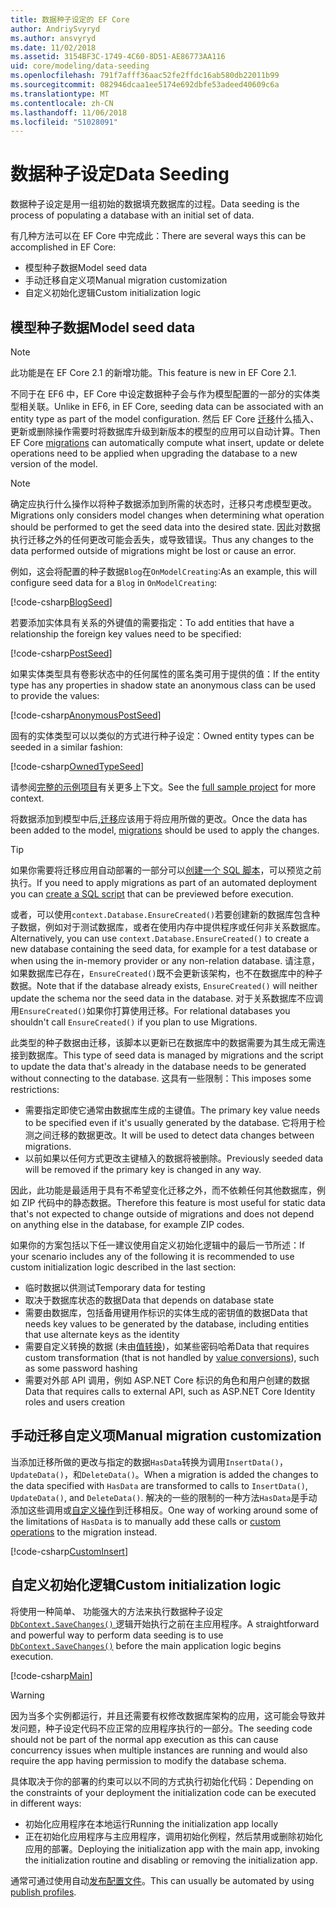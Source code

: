 ```yaml
---
title: 数据种子设定的 EF Core
author: AndriySvyryd
ms.author: ansvyryd
ms.date: 11/02/2018
ms.assetid: 3154BF3C-1749-4C60-8D51-AE86773AA116
uid: core/modeling/data-seeding
ms.openlocfilehash: 791f7afff36aac52fe2ffdc16ab580db22011b99
ms.sourcegitcommit: 082946dcaa1ee5174e692dbfe53adeed40609c6a
ms.translationtype: MT
ms.contentlocale: zh-CN
ms.lasthandoff: 11/06/2018
ms.locfileid: "51028091"
---
```

# <a name="data-seeding"></a><span data-ttu-id="63c59-102">数据种子设定</span><span class="sxs-lookup"><span data-stu-id="63c59-102">Data Seeding</span></span>

<span data-ttu-id="63c59-103">数据种子设定是用一组初始的数据填充数据库的过程。</span><span class="sxs-lookup"><span data-stu-id="63c59-103">Data seeding is the process of populating a database with an initial set of data.</span></span>

<span data-ttu-id="63c59-104">有几种方法可以在 EF Core 中完成此：</span><span class="sxs-lookup"><span data-stu-id="63c59-104">There are several ways this can be accomplished in EF Core:</span></span>
* <span data-ttu-id="63c59-105">模型种子数据</span><span class="sxs-lookup"><span data-stu-id="63c59-105">Model seed data</span></span>
* <span data-ttu-id="63c59-106">手动迁移自定义项</span><span class="sxs-lookup"><span data-stu-id="63c59-106">Manual migration customization</span></span>
* <span data-ttu-id="63c59-107">自定义初始化逻辑</span><span class="sxs-lookup"><span data-stu-id="63c59-107">Custom initialization logic</span></span>

## <a name="model-seed-data"></a><span data-ttu-id="63c59-108">模型种子数据</span><span class="sxs-lookup"><span data-stu-id="63c59-108">Model seed data</span></span>

> [!NOTE]
> <span data-ttu-id="63c59-109">此功能是在 EF Core 2.1 的新增功能。</span><span class="sxs-lookup"><span data-stu-id="63c59-109">This feature is new in EF Core 2.1.</span></span>

<span data-ttu-id="63c59-110">不同于在 EF6 中，EF Core 中设定数据种子会与作为模型配置的一部分的实体类型相关联。</span><span class="sxs-lookup"><span data-stu-id="63c59-110">Unlike in EF6, in EF Core, seeding data can be associated with an entity type as part of the model configuration.</span></span> <span data-ttu-id="63c59-111">然后 EF Core [迁移](xref:core/managing-schemas/migrations/index)什么插入、 更新或删除操作需要时将数据库升级到新版本的模型的应用可以自动计算。</span><span class="sxs-lookup"><span data-stu-id="63c59-111">Then EF Core [migrations](xref:core/managing-schemas/migrations/index) can automatically compute what insert, update or delete operations need to be applied when upgrading the database to a new version of the model.</span></span>

> [!NOTE]
> <span data-ttu-id="63c59-112">确定应执行什么操作以将种子数据添加到所需的状态时，迁移只考虑模型更改。</span><span class="sxs-lookup"><span data-stu-id="63c59-112">Migrations only considers model changes when determining what operation should be performed to get the seed data into the desired state.</span></span> <span data-ttu-id="63c59-113">因此对数据执行迁移之外的任何更改可能会丢失，或导致错误。</span><span class="sxs-lookup"><span data-stu-id="63c59-113">Thus any changes to the data performed outside of migrations might be lost or cause an error.</span></span>

<span data-ttu-id="63c59-114">例如，这会将配置的种子数据`Blog`在`OnModelCreating`:</span><span class="sxs-lookup"><span data-stu-id="63c59-114">As an example, this will configure seed data for a `Blog` in `OnModelCreating`:</span></span>

[!code-csharp[BlogSeed](../../../samples/core/Modeling/DataSeeding/DataSeedingContext.cs?name=BlogSeed)]

<span data-ttu-id="63c59-115">若要添加实体具有关系的外键值的需要指定：</span><span class="sxs-lookup"><span data-stu-id="63c59-115">To add entities that have a relationship the foreign key values need to be specified:</span></span>

[!code-csharp[PostSeed](../../../samples/core/Modeling/DataSeeding/DataSeedingContext.cs?name=PostSeed)]

<span data-ttu-id="63c59-116">如果实体类型具有卷影状态中的任何属性的匿名类可用于提供的值：</span><span class="sxs-lookup"><span data-stu-id="63c59-116">If the entity type has any properties in shadow state an anonymous class can be used to provide the values:</span></span>

[!code-csharp[AnonymousPostSeed](../../../samples/core/Modeling/DataSeeding/DataSeedingContext.cs?name=AnonymousPostSeed)]

<span data-ttu-id="63c59-117">固有的实体类型可以以类似的方式进行种子设定：</span><span class="sxs-lookup"><span data-stu-id="63c59-117">Owned entity types can be seeded in a similar fashion:</span></span>

[!code-csharp[OwnedTypeSeed](../../../samples/core/Modeling/DataSeeding/DataSeedingContext.cs?name=OwnedTypeSeed)]

<span data-ttu-id="63c59-118">请参阅[完整的示例项目](https://github.com/aspnet/EntityFramework.Docs/tree/master/samples/core/Modeling/DataSeeding)有关更多上下文。</span><span class="sxs-lookup"><span data-stu-id="63c59-118">See the [full sample project](https://github.com/aspnet/EntityFramework.Docs/tree/master/samples/core/Modeling/DataSeeding) for more context.</span></span>

<span data-ttu-id="63c59-119">将数据添加到模型中后,[迁移](xref:core/managing-schemas/migrations/index)应该用于将应用所做的更改。</span><span class="sxs-lookup"><span data-stu-id="63c59-119">Once the data has been added to the model, [migrations](xref:core/managing-schemas/migrations/index) should be used to apply the changes.</span></span>

> [!TIP]
> <span data-ttu-id="63c59-120">如果你需要将迁移应用自动部署的一部分可以[创建一个 SQL 脚本](xref:core/managing-schemas/migrations/index#generate-sql-scripts)，可以预览之前执行。</span><span class="sxs-lookup"><span data-stu-id="63c59-120">If you need to apply migrations as part of an automated deployment you can [create a SQL script](xref:core/managing-schemas/migrations/index#generate-sql-scripts) that can be previewed before execution.</span></span>

<span data-ttu-id="63c59-121">或者，可以使用`context.Database.EnsureCreated()`若要创建新的数据库包含种子数据，例如对于测试数据库，或者在使用内存中提供程序或任何非关系数据库。</span><span class="sxs-lookup"><span data-stu-id="63c59-121">Alternatively, you can use `context.Database.EnsureCreated()` to create a new database containing the seed data, for example for a test database or when using the in-memory provider or any non-relation database.</span></span> <span data-ttu-id="63c59-122">请注意，如果数据库已存在，`EnsureCreated()`既不会更新该架构，也不在数据库中的种子数据。</span><span class="sxs-lookup"><span data-stu-id="63c59-122">Note that if the database already exists, `EnsureCreated()` will neither update the schema nor the seed data in the database.</span></span> <span data-ttu-id="63c59-123">对于关系数据库不应调用`EnsureCreated()`如果你打算使用迁移。</span><span class="sxs-lookup"><span data-stu-id="63c59-123">For relational databases you shouldn't call `EnsureCreated()` if you plan to use Migrations.</span></span>

<span data-ttu-id="63c59-124">此类型的种子数据由迁移，该脚本以更新已在数据库中的数据需要为其生成无需连接到数据库。</span><span class="sxs-lookup"><span data-stu-id="63c59-124">This type of seed data is managed by migrations and the script to update the data that's already in the database needs to be generated without connecting to the database.</span></span> <span data-ttu-id="63c59-125">这具有一些限制：</span><span class="sxs-lookup"><span data-stu-id="63c59-125">This imposes some restrictions:</span></span>
* <span data-ttu-id="63c59-126">需要指定即使它通常由数据库生成的主键值。</span><span class="sxs-lookup"><span data-stu-id="63c59-126">The primary key value needs to be specified even if it's usually generated by the database.</span></span> <span data-ttu-id="63c59-127">它将用于检测之间迁移的数据更改。</span><span class="sxs-lookup"><span data-stu-id="63c59-127">It will be used to detect data changes between migrations.</span></span>
* <span data-ttu-id="63c59-128">以前如果以任何方式更改主键植入的数据将被删除。</span><span class="sxs-lookup"><span data-stu-id="63c59-128">Previously seeded data will be removed if the primary key is changed in any way.</span></span>

<span data-ttu-id="63c59-129">因此，此功能是最适用于具有不希望变化迁移之外，而不依赖任何其他数据库，例如 ZIP 代码中的静态数据。</span><span class="sxs-lookup"><span data-stu-id="63c59-129">Therefore this feature is most useful for static data that's not expected to change outside of migrations and does not depend on anything else in the database, for example ZIP codes.</span></span>

<span data-ttu-id="63c59-130">如果你的方案包括以下任一建议使用自定义初始化逻辑中的最后一节所述：</span><span class="sxs-lookup"><span data-stu-id="63c59-130">If your scenario includes any of the following it is recommended to use custom initialization logic described in the last section:</span></span>
* <span data-ttu-id="63c59-131">临时数据以供测试</span><span class="sxs-lookup"><span data-stu-id="63c59-131">Temporary data for testing</span></span>
* <span data-ttu-id="63c59-132">取决于数据库状态的数据</span><span class="sxs-lookup"><span data-stu-id="63c59-132">Data that depends on database state</span></span>
* <span data-ttu-id="63c59-133">需要由数据库，包括备用键用作标识的实体生成的密钥值的数据</span><span class="sxs-lookup"><span data-stu-id="63c59-133">Data that needs key values to be generated by the database, including entities that use alternate keys as the identity</span></span>
* <span data-ttu-id="63c59-134">需要自定义转换的数据 (未由[值转换](xref:core/modeling/value-conversions))，如某些密码哈希</span><span class="sxs-lookup"><span data-stu-id="63c59-134">Data that requires custom transformation (that is not handled by [value conversions](xref:core/modeling/value-conversions)), such as some password hashing</span></span>
* <span data-ttu-id="63c59-135">需要对外部 API 调用，例如 ASP.NET Core 标识的角色和用户创建的数据</span><span class="sxs-lookup"><span data-stu-id="63c59-135">Data that requires calls to external API, such as ASP.NET Core Identity roles and users creation</span></span>

## <a name="manual-migration-customization"></a><span data-ttu-id="63c59-136">手动迁移自定义项</span><span class="sxs-lookup"><span data-stu-id="63c59-136">Manual migration customization</span></span>

<span data-ttu-id="63c59-137">当添加迁移所做的更改与指定的数据`HasData`转换为调用`InsertData()`， `UpdateData()`，和`DeleteData()`。</span><span class="sxs-lookup"><span data-stu-id="63c59-137">When a migration is added the changes to the data specified with `HasData` are transformed to calls to `InsertData()`, `UpdateData()`, and `DeleteData()`.</span></span> <span data-ttu-id="63c59-138">解决的一些的限制的一种方法`HasData`是手动添加这些调用或[自定义操作](xref:core/managing-schemas/migrations/operations)到迁移相反。</span><span class="sxs-lookup"><span data-stu-id="63c59-138">One way of working around some of the limitations of `HasData` is to manually add these calls or [custom operations](xref:core/managing-schemas/migrations/operations) to the migration instead.</span></span>

[!code-csharp[CustomInsert](../../../samples/core/Modeling/DataSeeding/Migrations/20181102235626_Initial.cs?name=CustomInsert)]

## <a name="custom-initialization-logic"></a><span data-ttu-id="63c59-139">自定义初始化逻辑</span><span class="sxs-lookup"><span data-stu-id="63c59-139">Custom initialization logic</span></span>

<span data-ttu-id="63c59-140">将使用一种简单、 功能强大的方法来执行数据种子设定[ `DbContext.SaveChanges()` ](xref:core/saving/index)逻辑开始执行之前在主应用程序。</span><span class="sxs-lookup"><span data-stu-id="63c59-140">A straightforward and powerful way to perform data seeding is to use [`DbContext.SaveChanges()`](xref:core/saving/index) before the main application logic begins execution.</span></span>

[!code-csharp[Main](../../../samples/core/Modeling/DataSeeding/Program.cs?name=CustomSeeding)]

> [!WARNING]
> <span data-ttu-id="63c59-141">因为当多个实例都运行，并且还需要有权修改数据库架构的应用，这可能会导致并发问题，种子设定代码不应正常的应用程序执行的一部分。</span><span class="sxs-lookup"><span data-stu-id="63c59-141">The seeding code should not be part of the normal app execution as this can cause concurrency issues when multiple instances are running and would also require the app having permission to modify the database schema.</span></span>

<span data-ttu-id="63c59-142">具体取决于你的部署的约束可以以不同的方式执行初始化代码：</span><span class="sxs-lookup"><span data-stu-id="63c59-142">Depending on the constraints of your deployment the initialization code can be executed in different ways:</span></span>
* <span data-ttu-id="63c59-143">初始化应用程序在本地运行</span><span class="sxs-lookup"><span data-stu-id="63c59-143">Running the initialization app locally</span></span>
* <span data-ttu-id="63c59-144">正在初始化应用程序与主应用程序，调用初始化例程，然后禁用或删除初始化应用的部署。</span><span class="sxs-lookup"><span data-stu-id="63c59-144">Deploying the initialization app with the main app, invoking the initialization routine and disabling or removing the initialization app.</span></span>

<span data-ttu-id="63c59-145">通常可通过使用自动[发布配置文件](https://docs.microsoft.com/en-us/aspnet/core/host-and-deploy/visual-studio-publish-profiles)。</span><span class="sxs-lookup"><span data-stu-id="63c59-145">This can usually be automated by using [publish profiles](https://docs.microsoft.com/en-us/aspnet/core/host-and-deploy/visual-studio-publish-profiles).</span></span>
